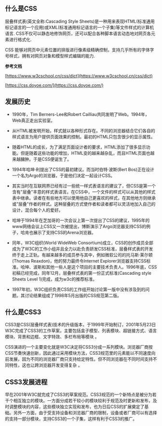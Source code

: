 ## 什么是CSS

层叠样式表(英文全称:Cascading Style Sheets)是一种用来表现HTML(标准通用标记语言的一个应用)或XML(标准通用标记语言的一个子集)等文件样式的计算机语言. CSS不仅可以静态地修饰网页，还可以配合各种脚本语言动态地对网页各元素进行格式化.

CSS 能够对网页中元素位置的排版进行像素级精确控制，支持几乎所有的字体字号样式，拥有对网页对象和模型样式编辑的能力.

**参考文档** 

[https://www.w3cschool.cn/css/dict](https://www.w3cschool.cn/css/dict)

[https://css.doyoe.com/](https://css.doyoe.com/)



## 发展历史

* 1990年，Tim Berners-Lee和Robert Cailliau共同发明了Web。1994年，Web真正走出实验室。

* 从HTML被发明开始，样式就以各种形式存在。不同的浏览器结合它们各自的样式语言为用户提供页面效果的控制。最初的HTML只包含很少的显示属性。

* 随着HTML的成长，为了满足页面设计者的要求，HTML添加了很多显示功能。但是随着这些功能的增加，HTML变的越来越杂乱，而且HTML页面也越来越臃肿。于是CSS便诞生了。

* 1994年哈坤·利提出了CSS的最初建议。而当时伯特·波斯(Bert Bos)正在设计一个名为Argo的浏览器，于是他们决定一起设计CSS。

* 其实当时在互联网界已经有过一些统一样式表语言的建议了，但CSS是第一个含有"层叠"丰意的样式表语言。在CSS中，一个文件的样式可以从其他的样式表中继承。读者在有些地方可以使用他自己更喜欢的样式，在其他地方则继承或"层叠"作者的样式。这种层叠的方式使作者和读者都可以灵活地加入自己的设计，混合每个人的爱好。

* 哈坤于1994年在芝加哥的一次会议上第一次提出了CSS的建议，1995年的www网络会议上CSS又一次被提出，博斯演示了Argo浏览器支持CSS的例子，哈肯也展示了支持CSS的Arena浏览器。

* 同年，W3C组织(World WideWeb Consortium)成立，CSS的创作成员全部成为了W3C的工作小组并且全力以赴负责研发CSS标准，层叠样式表的开发终于走上正轨。有越来越多的成员参与其中，例如微软公司的托马斯·莱尔顿(Thomas Reaxdon)，他的努力最终令Internet Explorer浏览器支持CSS标准。哈坤、波斯和其他一些人是这个项目的主要技术负责人。1996年底，CSS初稿已经完成，同年12月，层叠样式表的第一份正式标准(Cascading style Sheets Level 1)完成，成为w3c的推荐标准。

* 1997年初，W3C组织负责CSS的工作组开始讨论第一版中没有涉及到的问题。其讨论结果组成了1998年5月出版的CSS规范第二版。

## 什么是CSS3

CSS3是CSS(层叠样式表)技术的升级版本，于1999年开始制订，2001年5月23日W3C完成了CSS3的工作草案，主要包括盒子模型、列表模块、超链接方式、语言模块、背景和边框、文字特效、多栏布局等模块 。

CSS演进的一个主要变化就是W3C决定将CSS3分成一系列模块。浏览器厂商按CSS节奏快速创新，因此通过采用模块方法，CSS3规范里的元素能以不同速度向前发展，因为不同的浏览器厂商只支持给定特性。但不同浏览器在不同时间支持不同特性，这也让跨浏览器开发变得复杂 。

## CSS3发展进程

早在2001年W3C就完成了CSS3的草案规范。CSS3规范的一个新特点是被分为若干个相互独立的模块。一方面分成若干较小的模块较利于规范及时更新和发布，及时调整模块的内容，这些模块独立实现和发布，也为日后CSS的扩展奠定了基础。另外一方面，由于受支持设备和浏览器厂商的限制，设备或者厂商可以有选择的支持一部分模块，支持CSS3的一个子集，这样有利于CSS3的推广。